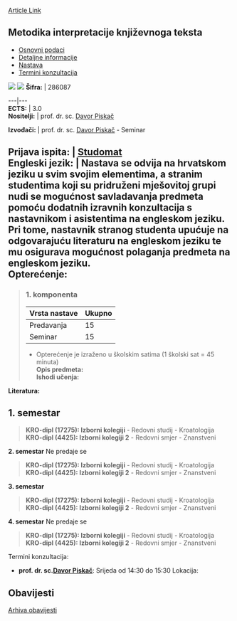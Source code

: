 [Article Link](https://www.fhs.hr/predmet/mikt)

## Metodika interpretacije književnoga teksta
  * [Osnovni podaci](https://www.fhs.hr/predmet/mikt#v1id-523781_666591_1_0 "Osnovni podaci")
  * [Detaljne informacije](https://www.fhs.hr/predmet/mikt#v1id-523781_666591_1_1 "Detaljne informacije")
  * [Nastava](https://www.fhs.hr/predmet/mikt#v1id-523781_666591_1_2 "Nastava")
  * [Termini konzultacija](https://www.fhs.hr/predmet/mikt#v1id-523781_666591_1_3 "Termini konzultacija")


[![](https://www.fhs.hr/img/flags/gif/hr.gif)](https://www.fhs.hr/predmet/mikt) [![](https://www.fhs.hr/img/flags/gif/gb.gif)](https://www.fhs.hr/en/course/moli)
**Šifra:** |  286087  
  
---|---  
**ECTS:** |  3.0   
**Nositelji:** |  prof. dr. sc. [Davor Piskač](https://www.fhs.hr/djelatnik/davor.piskac)   
  
**Izvođači:** |  prof. dr. sc. [Davor Piskač](https://www.fhs.hr/djelatnik/davor.piskac) - Seminar  
  
**Prijava ispita:** |  [Studomat](http://www.isvu.hr/studomat)  
**Engleski jezik:** |  Nastava se odvija na hrvatskom jeziku u svim svojim elementima, a stranim studentima koji su pridruženi mješovitoj grupi nudi se mogućnost savladavanja predmeta pomoću dodatnih izravnih konzultacija s nastavnikom i asistentima na engleskom jeziku. Pri tome, nastavnik stranog studenta upućuje na odgovarajuću literaturu na engleskom jeziku te mu osigurava mogućnost polaganja predmeta na engleskom jeziku.   
**Opterećenje:**  
---  
> ### 1. komponenta
> | Vrsta nastave | Ukupno  
> ---|---  
> Predavanja | 15  
> Seminar | 15  
> * Opterećenje je izraženo u školskim satima (1 školski sat = 45 minuta)   
**Opis predmeta:**  
> **Ishodi učenja:**  

  
**Literatura:**  

  
**1. semestar**  
---  
> **KRO-dipl (17275): Izborni kolegiji** - Redovni studij - Kroatologija  
>  **KRO-dipl (4425): Izborni kolegiji 2** - Redovni smjer - Znanstveni  
>   
  
**2. semestar** Ne predaje se  
> **KRO-dipl (17275): Izborni kolegiji** - Redovni studij - Kroatologija  
>  **KRO-dipl (4425): Izborni kolegiji 2** - Redovni smjer - Znanstveni  
>   
  
**3. semestar**  
> **KRO-dipl (17275): Izborni kolegiji** - Redovni studij - Kroatologija  
>  **KRO-dipl (4425): Izborni kolegiji 2** - Redovni smjer - Znanstveni  
>   
  
**4. semestar** Ne predaje se  
> **KRO-dipl (17275): Izborni kolegiji** - Redovni studij - Kroatologija  
>  **KRO-dipl (4425): Izborni kolegiji 2** - Redovni smjer - Znanstveni  
>   
Termini konzultacija: 
  * **prof. dr. sc.[Davor Piskač](https://www.fhs.hr/djelatnik/davor.piskac)**: 
Srijeda od 14:30 do 15:30
Lokacija: 


## Obavijesti
[Arhiva obavijesti](https://www.fhs.hr/predmet/mikt?@=21ttx#news_132695 "Arhiva obavijesti")
